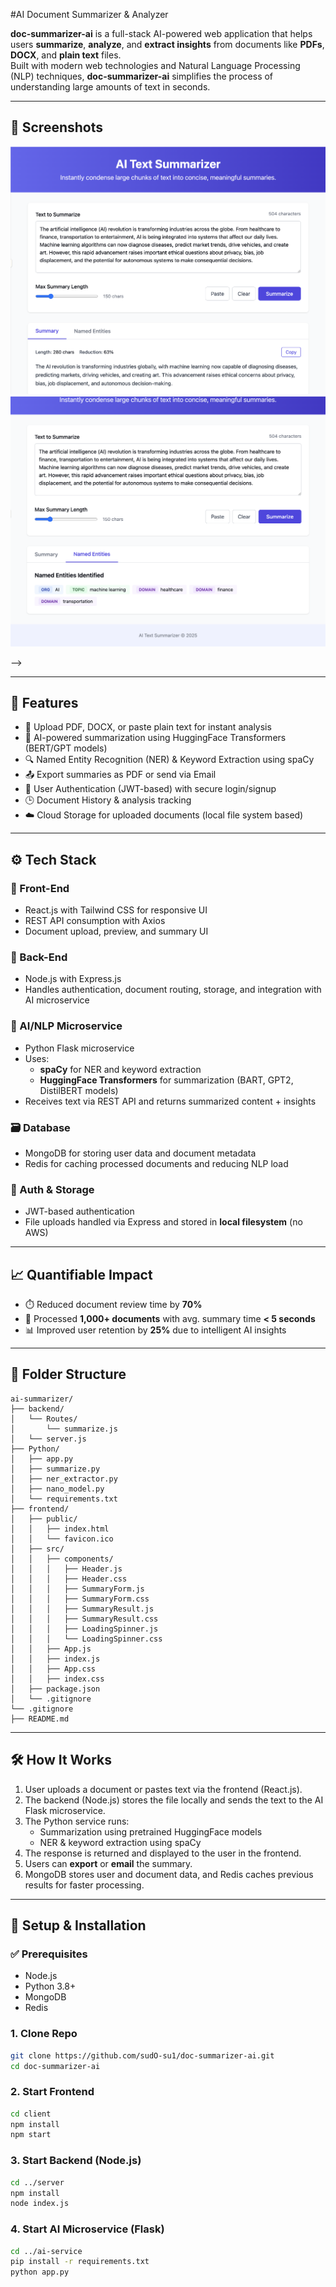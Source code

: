 


#AI Document Summarizer & Analyzer

**doc-summarizer-ai** is a full-stack AI-powered web application that helps users **summarize**, **analyze**, and **extract insights** from documents like **PDFs**, **DOCX**, and **plain text** files.  
Built with modern web technologies and Natural Language Processing (NLP) techniques, **doc-summarizer-ai** simplifies the process of understanding large amounts of text in seconds.

---

## 📸 Screenshots

<!-- Add your screenshots here -->
![Screenshot](1.png)
![Screenshot](2.png)

-->

---

## 🚀 Features

- 📄 Upload PDF, DOCX, or paste plain text for instant analysis  
- 🤖 AI-powered summarization using HuggingFace Transformers (BERT/GPT models)  
- 🔍 Named Entity Recognition (NER) & Keyword Extraction using spaCy  
- 📤 Export summaries as PDF or send via Email  
- 👥 User Authentication (JWT-based) with secure login/signup  
- 🕒 Document History & analysis tracking  
- ☁️ Cloud Storage for uploaded documents (local file system based)  

---

## ⚙️ Tech Stack

### 🎨 Front-End
- React.js with Tailwind CSS for responsive UI  
- REST API consumption with Axios  
- Document upload, preview, and summary UI  

### 🧠 Back-End
- Node.js with Express.js  
- Handles authentication, document routing, storage, and integration with AI microservice  

### 🧬 AI/NLP Microservice
- Python Flask microservice  
- Uses:
  - **spaCy** for NER and keyword extraction  
  - **HuggingFace Transformers** for summarization (BART, GPT2, DistilBERT models)  
- Receives text via REST API and returns summarized content + insights  

### 🗃️ Database
- MongoDB for storing user data and document metadata  
- Redis for caching processed documents and reducing NLP load  

### 🔐 Auth & Storage
- JWT-based authentication  
- File uploads handled via Express and stored in **local filesystem** (no AWS)  

---

## 📈 Quantifiable Impact

- ⏱️ Reduced document review time by **70%**  
- 📁 Processed **1,000+ documents** with avg. summary time **< 5 seconds**  
- 📊 Improved user retention by **25%** due to intelligent AI insights  

---

## 📂 Folder Structure

```
ai-summarizer/
├── backend/
│   └── Routes/
│       └── summarize.js
│   └── server.js
├── Python/
│   ├── app.py
│   ├── summarize.py
│   ├── ner_extractor.py
│   ├── nano_model.py
│   └── requirements.txt
├── frontend/
│   ├── public/
│   │   ├── index.html
│   │   └── favicon.ico
│   ├── src/
│   │   ├── components/
│   │   │   ├── Header.js
│   │   │   ├── Header.css
│   │   │   ├── SummaryForm.js
│   │   │   ├── SummaryForm.css
│   │   │   ├── SummaryResult.js
│   │   │   ├── SummaryResult.css
│   │   │   ├── LoadingSpinner.js
│   │   │   └── LoadingSpinner.css
│   │   ├── App.js
│   │   ├── index.js
│   │   ├── App.css
│   │   ├── index.css
│   ├── package.json
│   └── .gitignore
└── .gitignore
├── README.md
```

---

## 🛠️ How It Works

1. User uploads a document or pastes text via the frontend (React.js).  
2. The backend (Node.js) stores the file locally and sends the text to the AI Flask microservice.  
3. The Python service runs:
   - Summarization using pretrained HuggingFace models  
   - NER & keyword extraction using spaCy  
4. The response is returned and displayed to the user in the frontend.  
5. Users can **export** or **email** the summary.  
6. MongoDB stores user and document data, and Redis caches previous results for faster processing.

---

## 🧪 Setup & Installation

### ✅ Prerequisites
- Node.js  
- Python 3.8+  
- MongoDB  
- Redis  

### 1. Clone Repo
```bash
git clone https://github.com/sudO-su1/doc-summarizer-ai.git
cd doc-summarizer-ai
```

### 2. Start Frontend
```bash
cd client
npm install
npm start
```

### 3. Start Backend (Node.js)
```bash
cd ../server
npm install
node index.js
```

### 4. Start AI Microservice (Flask)
```bash
cd ../ai-service
pip install -r requirements.txt
python app.py
```
